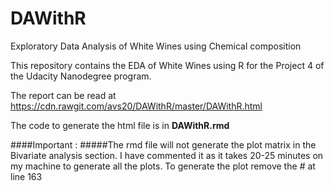 # DAWithR
Exploratory Data Analysis of White Wines  using Chemical composition

This repository contains the EDA of White Wines using R for the Project 4 of the Udacity Nanodegree program. 

The report can be read at https://cdn.rawgit.com/avs20/DAWithR/master/DAWithR.html

The code to generate the html file is in **DAWithR.rmd**

####Important : 
#####The rmd file will not generate the plot matrix in the Bivariate analysis section. I have commented it as it takes 20-25 minutes on my machine to generate all the plots. To generate the plot remove the *#* at line 163
